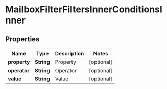 

# MailboxFilterFiltersInnerConditionsInner


## Properties

| Name | Type | Description | Notes |
|------------ | ------------- | ------------- | -------------|
|**property** | **String** | Property |  [optional] |
|**operator** | **String** | Operator |  [optional] |
|**value** | **String** | Value |  [optional] |



